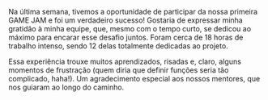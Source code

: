 Na última semana, tivemos a oportunidade de participar da nossa primeira GAME JAM e foi um verdadeiro sucesso! Gostaria de expressar minha gratidão à minha equipe, que, mesmo com o tempo curto, se dedicou ao máximo para encarar esse desafio juntos. Foram cerca de 18 horas de trabalho intenso, sendo 12 delas totalmente dedicadas ao projeto.

Essa experiência trouxe muitos aprendizados, risadas e, claro, alguns momentos de frustração (quem diria que definir funções seria tão complicado, haha!). Um agradecimento especial aos nossos mentores, que nos guiaram ao longo do caminho.
